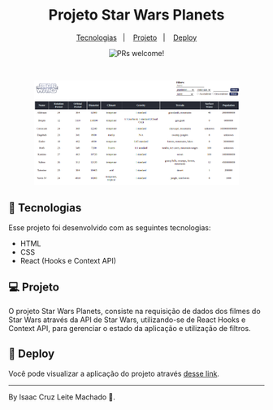 <h1 align="center">
  Projeto Star Wars Planets
</h1>

<p align="center">
  <a href="#-tecnologias">Tecnologias</a>&nbsp;&nbsp;&nbsp;|&nbsp;&nbsp;&nbsp;
  <a href="#-projeto">Projeto</a>&nbsp;&nbsp;&nbsp;|&nbsp;&nbsp;&nbsp;
  <a href="#-deploy">Deploy</a>
</p>

<p align="center">
 <img src="https://img.shields.io/static/v1?label=PRs&message=welcome&color=49AA26&labelColor=000000" alt="PRs welcome!" />
</p>

<br>

<p align="center">
  <img alt="Projeto" src="./public/image.png" width="80%">
</p>

## 🚀 Tecnologias

Esse projeto foi desenvolvido com as seguintes tecnologias:

- HTML
- CSS
- React (Hooks e Context API)

## 💻 Projeto

O projeto Star Wars Planets, consiste na requisição de dados dos filmes do Star Wars através da API de Star Wars, utilizando-se de React Hooks e Context API, para gerenciar o estado da aplicação e utilização de filtros.

## 🔖 Deploy

Você pode visualizar a aplicação do projeto através [desse link](https://isaaccruzlm.github.io/StarWarsPlanets/).

---

By Isaac Cruz Leite Machado :wave:.

